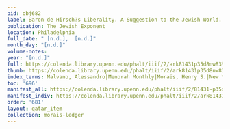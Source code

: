 ```yaml
---
pid: obj682
label: Baron de Hirsch?s Liberality. A Suggestion to the Jewish World.
publication: The Jewish Exponent
location: Philadelphia
full_date: " [n.d.],  [n.d.]"
month_day: "[n.d.]"
volume-notes:
year: "[n.d.]"
full: https://colenda.library.upenn.edu/phalt/iiif/2/ark81431p35d8nw83%2FSHA256E-s7615786--c6efdd8ec06d7e9ea1e6d73bb2a665ef57dbca62ccda04f03f849c50721968a9.jpeg/full/3500,/0/default.jpg
thumb: https://colenda.library.upenn.edu/phalt/iiif/2/ark81431p35d8nw83%2FSHA256E-s7615786--c6efdd8ec06d7e9ea1e6d73bb2a665ef57dbca62ccda04f03f849c50721968a9.jpeg/full/!200,200/0/default.jpg
index_terms: Malvano, Alessandro|Menorah Monthly|Morais, Henry S.|New York Herald
toc: '696'
manifest_all: https://colenda.library.upenn.edu/phalt/iiif/2/81431-p35d8nw83/manifest
manifest_indiv: https://colenda.library.upenn.edu/phalt/iiif/2/ark81431p35d8nw83%2FSHA256E-s7615786--c6efdd8ec06d7e9ea1e6d73bb2a665ef57dbca62ccda04f03f849c50721968a9.jpeg
order: '681'
layout: qatar_item
collection: morais-ledger
---
```

